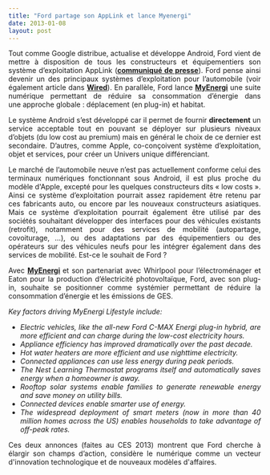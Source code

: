 ```yaml
---
title: "Ford partage son AppLink et lance Myenergi"
date: 2013-01-08
layout: post
---
```


<p style="text-align: justify">Tout comme Google distribue, actualise et développe Android, Ford vient de mettre à disposition de tous les constructeurs et équipementiers son système d’exploitation AppLink (<strong><a href="http://media.ford.com/article_display.cfm?article_id=37551" target="_blank">communiqué de presse</a></strong>). Ford pense ainsi devenir un des principaux systèmes d’exploitation pour l’automobile (voir également article dans <strong><a href="http://www.wired.com/autopia/2013/01/ces-2013-ford-applink-for-all/" target="_blank">Wired</a></strong>). En parallèle, Ford lance <strong><a href="http://blog.saywhat.it/2013/01/08/fords-myenergy-lifestyle-product-aim-to-reduce-your-carbon-footprint/" target="_blank">MyEnergi</a></strong> une suite numérique permettant de réduire sa consommation d’énergie dans une approche globale : déplacement (en plug-in) et habitat. </p>  <!--more-->   <p style="text-align: justify">Le système Android s’est développé car il permet de fournir <strong>directement</strong> un service acceptable tout en pouvant se déployer sur plusieurs niveaux d’objets (du low cost au premium) mais en général le choix de ce dernier est secondaire. D’autres, comme Apple, co-conçoivent système d’exploitation, objet et services, pour créer un Univers unique différenciant.</p> <p style="text-align: justify">Le marché de l’automobile neuve n’est pas actuellement conforme celui des terminaux numériques fonctionnant sous Android, il est plus proche du modèle d'Apple, excepté pour les quelques constructeurs dits « low costs ». Ainsi ce système d’exploitation pourrait assez rapidement être retenu par ces fabricants auto, ou encore par les nouveaux constructeurs asiatiques. Mais ce système d’exploitation pourrait également être utilisé par des sociétés souhaitant développer des interfaces pour des véhicules existants (retrofit), notamment pour des services de mobilité (autopartage, covoiturage, …), ou des adaptations par des équipementiers ou des opérateurs sur des véhicules neufs pour les intégrer également dans des services de mobilité. Est-ce le souhait de Ford ?</p> <p style="text-align: justify">Avec <strong><a href="http://www.greencarcongress.com/2013/01/ford-20130108.html" target="_blank">MyEnergi</a> </strong>et son partenariat avec Whirlpool pour l’électroménager et Eaton pour la production d’électricité photovoltaïque, Ford, avec son plug-in, souhaite se positionner comme systémier permettant de réduire la consommation d’énergie et les émissions de GES. </p> <p style="text-align: justify"><em>Key factors driving MyEnergi Lifestyle include:</em></p> <ul style="text-align: justify"> <li><em>Electric vehicles, like the all-new Ford C-MAX Energi plug-in hybrid, are more efficient and can charge during the low-cost electricity hours.</em></li> <li><em>Appliance efficiency has improved dramatically over the past decade.</em></li> <li><em>Hot water heaters are more efficient and use nighttime electricity.</em></li> <li><em>Connected appliances can use less energy during peak periods.</em></li> <li><em>The Nest Learning Thermostat programs itself and automatically saves energy when a homeowner is away.</em></li> <li><em>Rooftop solar systems enable families to generate renewable energy and save money on utility bills.</em></li> <li><em>Connected devices enable smarter use of energy.</em></li> <li><em>The widespread deployment of smart meters (now in more than 40 million homes across the US) enables households to take advantage of off-peak rates.</em></li> </ul> <p style="text-align: justify">Ces deux annonces (faites au CES 2013) montrent que Ford cherche à élargir son champs d’action, considère le numérique comme un vecteur d'innovation technologique et de nouveaux modèles d'affaires. </p>